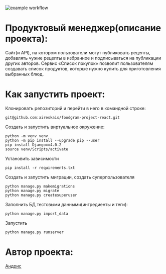 ![example workflow](https://github.com/aireskais/foodgram-project-react/actions/workflows/main.yml/badge.svg)
# Продуктовый менеджер(описание проекта):
Сайт(и API), на котором пользователи могут публиковать рецепты, добавлять 
чужие рецепты в избранное и подписываться на публикации других авторов.
Сервис «Список покупок» позволит пользователям создавать список продуктов,
которые нужно купить для приготовления выбранных блюд.

# Как запустить проект:

Клонировать репозиторий и перейти в него в командной строке:
```
git@github.com:aireskais/foodgram-project-react.git
```
Создать и запустить виртуальное окружение:
```
python -m venv venv
python -m pip install --upgrade pip --user
pip install Django==4.0.2
source venv/Scripts/activate
```
Установить зависимости
```
pip install -r requirements.txt
```
Создать и запустить миграции, создать суперпользователя
```
python manage.py makemigrations
python manage.py migrate
python manage.py createsuperuser 
```
Заполнить БД тестовыми данными(ингредиенты и теги):
```
python manage.py import_data
```
Запустить
```
python manage.py runserver
```

# Автор проекта:
[Андрис](https://github.com/aireskais)
